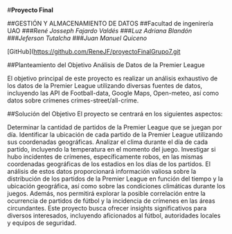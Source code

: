 #**Proyecto Final**

##GESTIÓN Y ALMACENAMIENTO DE DATOS
##Facultad de ingenirería UAO
###*René Josseph Fajardo Valdés*
###*Luz Adriana Blandón*
###*Jeferson Tutalcha*
###*Juan Manuel Quiceno*

[GitHub](https://github.com/ReneJF/proyectoFinalGrupo7.git

##Planteamiento del Objetivo
Análisis de Datos de la Premier League

El objetivo principal de este proyecto es realizar un análisis exhaustivo de los datos de la Premier League utilizando diversas fuentes de datos, incluyendo las API de Football-data, Google Maps, Open-meteo, así como datos sobre crímenes crimes-street/all-crime.

##Solución del Objetivo
El proyecto se centrará en los siguientes aspectos:

Determinar la cantidad de partidos de la Premier League que se juegan por día.
Identificar la ubicación de cada partido de la Premier League utilizando sus coordenadas geográficas.
Analizar el clima durante el día de cada partido, incluyendo la temperatura en el momento del juego.
Investigar si hubo incidentes de crímenes, específicamente robos, en las mismas coordenadas geográficas de los estadios en los días de los partidos.
El análisis de estos datos proporcionará información valiosa sobre la distribución de los partidos de la Premier League en función del tiempo y la ubicación geográfica, así como sobre las condiciones climáticas durante los juegos. Además, nos permitirá explorar la posible correlación entre la ocurrencia de partidos de fútbol y la incidencia de crímenes en las áreas circundantes. Este proyecto busca ofrecer insights significativos para diversos interesados, incluyendo aficionados al fútbol, autoridades locales y equipos de seguridad.


